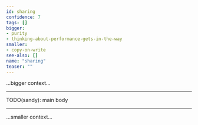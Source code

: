 ```yaml
---
id: sharing
confidence: 7
tags: []
bigger:
- purity
- thinking-about-performance-gets-in-the-way
smaller:
- copy-on-write
see-also: []
name: "sharing"
teaser: ""
---
```



...bigger context...

---

TODO(sandy): main body

---

...smaller context...
